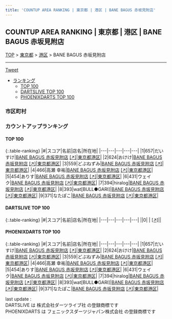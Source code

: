 ```yaml
---
title: 'COUNTUP AREA RANKING | 東京都 | 港区 | BANE BAGUS 赤坂見附店'
---
```

## COUNTUP AREA RANKING | 東京都 | 港区 | BANE BAGUS 赤坂見附店

[TOP](/darts/rank/) > [東京都](/darts/rank/東京都/) > [港区](/darts/rank/東京都/港区/) > BANE BAGUS 赤坂見附店

___

<a href="https://twitter.com/share?ref_src=twsrc%5Etfw" data-text="COUNTUP AREA RANKING | 東京都港区BANE BAGUS 赤坂見附店" class="twitter-share-button" data-hashtags="DARTSLIVE,PHOENIXDARTS,darts,ダーツ" data-show-count="false">Tweet</a>

* [ランキング](#カウントアップランキング)
    * [TOP 100](#top-100)
    * [DARTSLIVE TOP 100](#dartslive-top-100)
    * [PHOENIXDARTS TOP 100](#phoenixdarts-top-100)

### 市区町村

<ul>

</ul>

### カウントアップランキング

#### TOP 100



{:.table-ranking}
|#|スコア|名前|店名|所在地|
|---|---|---|---|---|
|1|657|<span class="rank-name-pd">だいすけ</span>|<a href="/darts/rank/shops/59247.html">BANE BAGUS 赤坂見附店</a> <a href="https://vs.phoenixdarts.com/jp/shop/shopDetailInfo/s_59247?s_seq=59247">[↗]</a>|<a href="/darts/rank/東京都/港区">東京都港区</a>|
|2|624|<span class="rank-name-pd">おけけ</span>|<a href="/darts/rank/shops/59247.html">BANE BAGUS 赤坂見附店</a> <a href="https://vs.phoenixdarts.com/jp/shop/shopDetailInfo/s_59247?s_seq=59247">[↗]</a>|<a href="/darts/rank/東京都/港区">東京都港区</a>|
|3|559|<span class="rank-name-pd">どぶねずみ</span>|<a href="/darts/rank/shops/59247.html">BANE BAGUS 赤坂見附店</a> <a href="https://vs.phoenixdarts.com/jp/shop/shopDetailInfo/s_59247?s_seq=59247">[↗]</a>|<a href="/darts/rank/東京都/港区">東京都港区</a>|
|4|466|<span class="rank-name-pd"><span class="pro-icon-pd"></span>高瀬 幸祐</span>|<a href="/darts/rank/shops/59247.html">BANE BAGUS 赤坂見附店</a> <a href="https://vs.phoenixdarts.com/jp/shop/shopDetailInfo/s_59247?s_seq=59247">[↗]</a>|<a href="/darts/rank/東京都/港区">東京都港区</a>|
|5|454|<span class="rank-name-pd">ありす</span>|<a href="/darts/rank/shops/59247.html">BANE BAGUS 赤坂見附店</a> <a href="https://vs.phoenixdarts.com/jp/shop/shopDetailInfo/s_59247?s_seq=59247">[↗]</a>|<a href="/darts/rank/東京都/港区">東京都港区</a>|
|6|431|<span class="rank-name-pd">ウェイク</span>|<a href="/darts/rank/shops/59247.html">BANE BAGUS 赤坂見附店</a> <a href="https://vs.phoenixdarts.com/jp/shop/shopDetailInfo/s_59247?s_seq=59247">[↗]</a>|<a href="/darts/rank/東京都/港区">東京都港区</a>|
|7|394|<span class="rank-name-pd">hiralog</span>|<a href="/darts/rank/shops/59247.html">BANE BAGUS 赤坂見附店</a> <a href="https://vs.phoenixdarts.com/jp/shop/shopDetailInfo/s_59247?s_seq=59247">[↗]</a>|<a href="/darts/rank/東京都/港区">東京都港区</a>|
|8|393|<span class="rank-name-pd">wat[BULL●GARI]</span>|<a href="/darts/rank/shops/59247.html">BANE BAGUS 赤坂見附店</a> <a href="https://vs.phoenixdarts.com/jp/shop/shopDetailInfo/s_59247?s_seq=59247">[↗]</a>|<a href="/darts/rank/東京都/港区">東京都港区</a>|
|9|371|<span class="rank-name-pd">なたぽこ</span>|<a href="/darts/rank/shops/59247.html">BANE BAGUS 赤坂見附店</a> <a href="https://vs.phoenixdarts.com/jp/shop/shopDetailInfo/s_59247?s_seq=59247">[↗]</a>|<a href="/darts/rank/東京都/港区">東京都港区</a>|


#### DARTSLIVE TOP 100



{:.table-ranking}
|#|スコア|名前|店名|所在地|
|---|---|---|---|---|
||0|<span class="rank-name-dl"> </span>|<a href="/darts/rank/shops/.html"></a> <a href="">[↗]</a>|<a href="/darts/rank//"></a>|


#### PHOENIXDARTS TOP 100



{:.table-ranking}
|#|スコア|名前|店名|所在地|
|---|---|---|---|---|
|1|657|<span class="rank-name-pd">だいすけ</span>|<a href="/darts/rank/shops/59247.html">BANE BAGUS 赤坂見附店</a> <a href="https://vs.phoenixdarts.com/jp/shop/shopDetailInfo/s_59247?s_seq=59247">[↗]</a>|<a href="/darts/rank/東京都/港区">東京都港区</a>|
|2|624|<span class="rank-name-pd">おけけ</span>|<a href="/darts/rank/shops/59247.html">BANE BAGUS 赤坂見附店</a> <a href="https://vs.phoenixdarts.com/jp/shop/shopDetailInfo/s_59247?s_seq=59247">[↗]</a>|<a href="/darts/rank/東京都/港区">東京都港区</a>|
|3|559|<span class="rank-name-pd">どぶねずみ</span>|<a href="/darts/rank/shops/59247.html">BANE BAGUS 赤坂見附店</a> <a href="https://vs.phoenixdarts.com/jp/shop/shopDetailInfo/s_59247?s_seq=59247">[↗]</a>|<a href="/darts/rank/東京都/港区">東京都港区</a>|
|4|466|<span class="rank-name-pd"><span class="pro-icon-pd"></span>高瀬 幸祐</span>|<a href="/darts/rank/shops/59247.html">BANE BAGUS 赤坂見附店</a> <a href="https://vs.phoenixdarts.com/jp/shop/shopDetailInfo/s_59247?s_seq=59247">[↗]</a>|<a href="/darts/rank/東京都/港区">東京都港区</a>|
|5|454|<span class="rank-name-pd">ありす</span>|<a href="/darts/rank/shops/59247.html">BANE BAGUS 赤坂見附店</a> <a href="https://vs.phoenixdarts.com/jp/shop/shopDetailInfo/s_59247?s_seq=59247">[↗]</a>|<a href="/darts/rank/東京都/港区">東京都港区</a>|
|6|431|<span class="rank-name-pd">ウェイク</span>|<a href="/darts/rank/shops/59247.html">BANE BAGUS 赤坂見附店</a> <a href="https://vs.phoenixdarts.com/jp/shop/shopDetailInfo/s_59247?s_seq=59247">[↗]</a>|<a href="/darts/rank/東京都/港区">東京都港区</a>|
|7|394|<span class="rank-name-pd">hiralog</span>|<a href="/darts/rank/shops/59247.html">BANE BAGUS 赤坂見附店</a> <a href="https://vs.phoenixdarts.com/jp/shop/shopDetailInfo/s_59247?s_seq=59247">[↗]</a>|<a href="/darts/rank/東京都/港区">東京都港区</a>|
|8|393|<span class="rank-name-pd">wat[BULL●GARI]</span>|<a href="/darts/rank/shops/59247.html">BANE BAGUS 赤坂見附店</a> <a href="https://vs.phoenixdarts.com/jp/shop/shopDetailInfo/s_59247?s_seq=59247">[↗]</a>|<a href="/darts/rank/東京都/港区">東京都港区</a>|
|9|371|<span class="rank-name-pd">なたぽこ</span>|<a href="/darts/rank/shops/59247.html">BANE BAGUS 赤坂見附店</a> <a href="https://vs.phoenixdarts.com/jp/shop/shopDetailInfo/s_59247?s_seq=59247">[↗]</a>|<a href="/darts/rank/東京都/港区">東京都港区</a>|


<div class="footer border-top border-gray-light mt-5 pt-3 text-right text-gray">
    last update : <span style="font-weight: italic" id="foot_last_modified"></span><br />
    DARTSLIVE は 株式会社ダーツライブ社 の登録商標です<br />
    PHOENIXDARTS は フェニックスダーツジャパン株式会社 の登録商標です<br />
</div>

<script src="https://cdnjs.cloudflare.com/ajax/libs/jquery.tablesorter/2.31.3/js/jquery.tablesorter.min.js" integrity="sha512-qzgd5cYSZcosqpzpn7zF2ZId8f/8CHmFKZ8j7mU4OUXTNRd5g+ZHBPsgKEwoqxCtdQvExE5LprwwPAgoicguNg==" crossorigin="anonymous" referrerpolicy="no-referrer"></script>
<link rel="stylesheet" href="https://cdnjs.cloudflare.com/ajax/libs/jquery.tablesorter/2.31.3/css/theme.default.min.css" integrity="sha512-wghhOJkjQX0Lh3NSWvNKeZ0ZpNn+SPVXX1Qyc9OCaogADktxrBiBdKGDoqVUOyhStvMBmJQ8ZdMHiR3wuEq8+w==" crossorigin="anonymous" referrerpolicy="no-referrer" />
<script>
$(function() {
    $(".table-ranking").tablesorter({sortList:[[0, 0]]});
    $("#foot_last_modified").text(formatDate(new Date(document.lastModified), 'yyyy-MM-dd HH:mm:ss'));
});
</script>

<script async src="https://platform.twitter.com/widgets.js" charset="utf-8"></script>